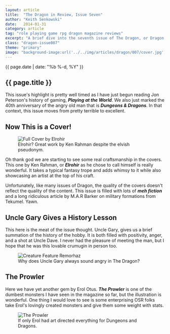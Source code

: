 ```yaml
---
layout: article
title:  "The Dragon in Review, Issue Seven"
author: "Keith Senkowski"
date:   2014-01-31
category: article
tag: "role playing game rpg dragon magazine reviews"
excerpt: "A brief dive into the seventh issue of The Dragon, or Dragon Magazine as I came to know it as a teenager."
class: "dragon-issue007"
theme: "primary"
image: "background-image:url('../../img/articles/dragon/007/cover.jpg');"
---
```

<section class="header" style="{{page.image}}">
	<div class="content">
	<aside class="span-3 col empty"></aside>
	<div class="span-6 col">
		<p class="post-meta">{{ page.date | date: "%b %-d, %Y" }}</p>
		<h1>{{ page.title }}</h1>
		<p>This issue's highlight is pretty well timed as I have just begun reading Jon Peterson's history of gaming, <strong><em>Playing at the World</em></strong>. We also just marked the 40th anniversary of the angry old man that is <strong><em>Dungeons &amp; Dragons</em></strong>. In that context, this issue moves from pretty terrible to excellent.</p>
	</div>
	<aside class="span-3 col empty"></aside>	
	</div>
</section>
<section class="review continued">
	<div class="content gutters">
		<div class="span-1 col empty"></div>
		<div class="span-10 col">
			<h2>Now This is a Cover!</h2>
		</div>
		<div class="span-1 col empty"></div>
	</div>
	<div class="content gutters">
		<div class="span-1 col empty"></div>
		<aside class="span-5 col">
			<figure>
				<img src="{{ site.baseurl }}/img/loading.gif" data-src="{{ site.baseurl }}/img/articles/dragon/007/full-cover.jpg" alt="Full Cover by Elrohir"/>
				<figcaption>Elrohir? Great work by Ken Rahman despite the elvish pseudonym.</figcaption>
			</figure>
		</aside>	
		<div class="span-5 col">
			<p>Oh thank god we are starting to see some real craftsmanship in the covers. This one by Ken Rahman, or <strong><em>Elrohir</em></strong> as he chose to call himself is really wonderful. It takes a typical fantasy trope and adds whimsy to it while also showcasing an artist at the top of his craft.</p>
			<p>Unfortunately, like many issues of Dragon, the quality of the covers doesn't reflect the quality of the content. This issue is filled with lots of <strong><em>meh fiction</em></strong> and a long ridiculous article by M.A.R Barker on military formations from Tekumel. Yawn.</p>
		</div>
		<div class="span-1 col empty"></div>
	</div>
	<div class="divider"></div>	
</section>
<section class="review continued">
	<div class="content gutters">
		<div class="span-1 col empty"></div>
		<div class="span-10 col">
			<h2>Uncle Gary Gives a History Lesson</h2>
		</div>
		<div class="span-1 col empty"></div>
	</div>
	<div class="content gutters">
		<div class="span-1 col empty"></div>
		<div class="span-5 col">
			<p>This here is the meat of the issue thought. Uncle Gary, gives us a brief summation of the history of the hobby. It is both filled with positivity, anger, and a shot at Uncle Dave. I never had the pleasure of meeting the man, but I hope that he was this lovable crumugin in person too.</p>
		</div>
		<aside class="span-5 col">
			<figure>
				<img src="{{ site.baseurl }}/img/loading.gif" data-src="{{ site.baseurl }}/img/articles/dragon/007/egg-on-dnd.png" alt="Creature Feature Remorhaz"/>
				<figcaption>Why does Uncle Gary always sound angry in The Dragon?</figcaption>
			</figure>
		</aside>	
		<div class="span-1 col empty"></div>
	</div>
	<div class="divider"></div>	
</section>
<section class="review continued">
	<div class="content gutters">
		<div class="span-1 col empty"></div>
		<div class="span-10 col">
			<h2>The Prowler</h2>
		</div>
		<div class="span-1 col empty"></div>
	</div>
	<div class="content gutters">
		<div class="span-1 col empty"></div>
		<div class="span-5 col">
			<p>Here we have yet another gem by Erol Otus. <strong><em>The Prowler</em></strong> is one of the dumbest monsters I have seen in the magazine so far, but the illustration is wonderful. One thing I would love to see is some enterprising OSR folks take Erol's lovingly created monsters and give them some weight with stats.</p>
		</div>
		<aside class="span-5 col">
			<figure>
				<img src="{{ site.baseurl }}/img/loading.gif" data-src="{{ site.baseurl }}/img/articles/dragon/007/prowler.jpg" alt="The Prowler"/>
				<figcaption>If only Erol had art directed everything for Dungeons and Dragons.</figcaption>
			</figure>
		</aside>	
		<div class="span-1 col empty"></div>
	</div>
	<div class="divider"></div>	
</section>
